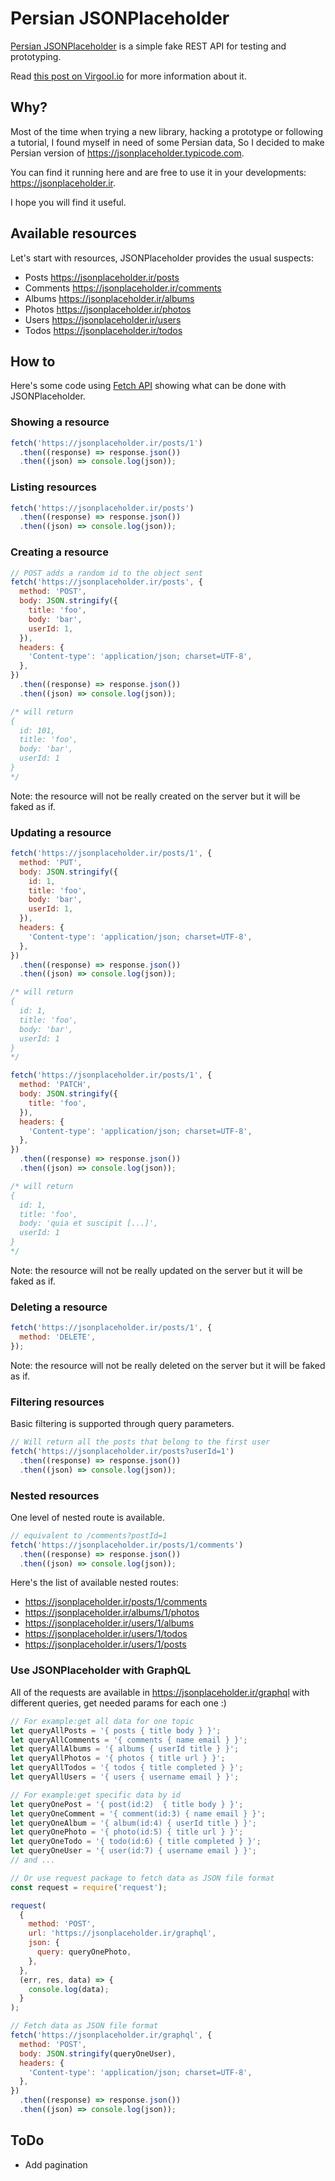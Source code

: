 # Persian JSONPlaceholder

[Persian JSONPlaceholder](https://jsonplaceholder.ir) is a simple fake REST API for testing and prototyping.

Read [this post on Virgool.io](https://virgool.io/raychat/persianjsonplaceholder-mtwhgc0poehp) for more information about it.

## Why?

Most of the time when trying a new library, hacking a prototype or following a tutorial, I found myself in need of some Persian data, So I decided to make Persian version of https://jsonplaceholder.typicode.com.

You can find it running here and are free to use it in your developments: https://jsonplaceholder.ir.

I hope you will find it useful.

## Available resources

Let's start with resources, JSONPlaceholder provides the usual suspects:

- Posts https://jsonplaceholder.ir/posts
- Comments https://jsonplaceholder.ir/comments
- Albums https://jsonplaceholder.ir/albums
- Photos https://jsonplaceholder.ir/photos
- Users https://jsonplaceholder.ir/users
- Todos https://jsonplaceholder.ir/todos

## How to

Here's some code using [Fetch API](https://developer.mozilla.org/en-US/docs/Web/API/Fetch_API) showing what can be done with JSONPlaceholder.

### Showing a resource

```js
fetch('https://jsonplaceholder.ir/posts/1')
  .then((response) => response.json())
  .then((json) => console.log(json));
```

### Listing resources

```js
fetch('https://jsonplaceholder.ir/posts')
  .then((response) => response.json())
  .then((json) => console.log(json));
```

### Creating a resource

```js
// POST adds a random id to the object sent
fetch('https://jsonplaceholder.ir/posts', {
  method: 'POST',
  body: JSON.stringify({
    title: 'foo',
    body: 'bar',
    userId: 1,
  }),
  headers: {
    'Content-type': 'application/json; charset=UTF-8',
  },
})
  .then((response) => response.json())
  .then((json) => console.log(json));

/* will return
{
  id: 101,
  title: 'foo',
  body: 'bar',
  userId: 1
}
*/
```

Note: the resource will not be really created on the server but it will be faked as if.

### Updating a resource

```js
fetch('https://jsonplaceholder.ir/posts/1', {
  method: 'PUT',
  body: JSON.stringify({
    id: 1,
    title: 'foo',
    body: 'bar',
    userId: 1,
  }),
  headers: {
    'Content-type': 'application/json; charset=UTF-8',
  },
})
  .then((response) => response.json())
  .then((json) => console.log(json));

/* will return
{
  id: 1,
  title: 'foo',
  body: 'bar',
  userId: 1
}
*/
```

```js
fetch('https://jsonplaceholder.ir/posts/1', {
  method: 'PATCH',
  body: JSON.stringify({
    title: 'foo',
  }),
  headers: {
    'Content-type': 'application/json; charset=UTF-8',
  },
})
  .then((response) => response.json())
  .then((json) => console.log(json));

/* will return
{
  id: 1,
  title: 'foo',
  body: 'quia et suscipit [...]',
  userId: 1
}
*/
```

Note: the resource will not be really updated on the server but it will be faked as if.

### Deleting a resource

```js
fetch('https://jsonplaceholder.ir/posts/1', {
  method: 'DELETE',
});
```

Note: the resource will not be really deleted on the server but it will be faked as if.

### Filtering resources

Basic filtering is supported through query parameters.

```js
// Will return all the posts that belong to the first user
fetch('https://jsonplaceholder.ir/posts?userId=1')
  .then((response) => response.json())
  .then((json) => console.log(json));
```

### Nested resources

One level of nested route is available.

```js
// equivalent to /comments?postId=1
fetch('https://jsonplaceholder.ir/posts/1/comments')
  .then((response) => response.json())
  .then((json) => console.log(json));
```

Here's the list of available nested routes:

- https://jsonplaceholder.ir/posts/1/comments
- https://jsonplaceholder.ir/albums/1/photos
- https://jsonplaceholder.ir/users/1/albums
- https://jsonplaceholder.ir/users/1/todos
- https://jsonplaceholder.ir/users/1/posts

### Use JSONPlaceholder with GraphQL

All of the requests are available in https://jsonplaceholder.ir/graphql with different queries, get needed params for each one :)

```js
// For example:get all data for one topic
let queryAllPosts = '{ posts { title body } }';
let queryAllComments = '{ comments { name email } }';
let queryAllAlbums = '{ albums { userId title } }';
let queryAllPhotos = '{ photos { title url } }';
let queryAllTodos = '{ todos { title completed } }';
let queryAllUsers = '{ users { username email } }';

// For example:get specific data by id
let queryOnePost = '{ post(id:2)  { title body } }';
let queryOneComment = '{ comment(id:3) { name email } }';
let queryOneAlbum = '{ album(id:4) { userId title } }';
let queryOnePhoto = '{ photo(id:5) { title url } }';
let queryOneTodo = '{ todo(id:6) { title completed } }';
let queryOneUser = '{ user(id:7) { username email } }';
// and ...

// Or use request package to fetch data as JSON file format
const request = require('request');

request(
  {
    method: 'POST',
    url: 'https://jsonplaceholder.ir/graphql',
    json: {
      query: queryOnePhoto,
    },
  },
  (err, res, data) => {
    console.log(data);
  }
);

// Fetch data as JSON file format
fetch('https://jsonplaceholder.ir/graphql', {
  method: 'POST',
  body: JSON.stringify(queryOneUser),
  headers: {
    'Content-type': 'application/json; charset=UTF-8',
  },
})
  .then((response) => response.json())
  .then((json) => console.log(json));
```

## ToDo

- Add pagination
